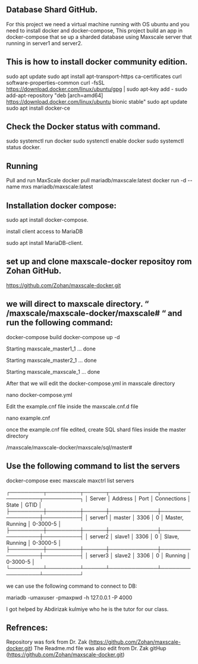 ## Database Shard GitHub.

For this project we need a virtual machine running with OS ubuntu and you need to install docker and docker-compose, This project build an app in docker-compose that se up a sharded database using Maxscale server that running in server1 and server2.

## This is how to install docker community edition.

sudo apt update
sudo apt install apt-transport-https ca-certificates curl software-properties-common
curl -fsSL https://download.docker.com/linux/ubuntu/gpg | sudo apt-key add -
sudo add-apt-repository "deb [arch=amd64] https://download.docker.com/linux/ubuntu bionic stable"
sudo apt update
sudo apt install docker-ce

## Check the Docker status with command.

sudo systemctl run docker
sudo systenctl enable docker
sudo systemctl status docker.

## Running

Pull and run MaxScale
docker pull mariadb/maxscale:latest
docker run -d --name mxs mariadb/maxscale:latest

## Installation docker compose:

sudo apt install docker-compose.

install client access to MariaDB

sudo apt install MariaDB-client.

## set up and clone maxscale-docker repositoy rom Zohan GitHub.

https://github.com/Zohan/maxscale-docker.git

## we will direct to maxscale directory. “ /maxscale/maxscale-docker/maxscale# “ and run the following command:

docker-compose build
docker-compose up -d

Starting maxscale_master1_1 ... done

Starting maxscale_master2_1 ... done

Starting maxscale_maxscale_1 ... done

After that we will edit the docker-compose.yml in maxscale directory

nano docker-compose.yml

Edit the example.cnf file inside the maxscale.cnf.d file

nano example.cnf

once the example.cnf file edited, create SQL shard files inside the master directory

/maxscale/maxscale-docker/maxscale/sql/master#

## Use the following command to list the servers

docker-compose exec maxscale maxctrl list servers

┌─────────┬─────────┬──────┬─────────────┬─────────────────┬──────────┐
│ Server  │ Address │ Port │ Connections │ State           │ GTID     │
├─────────┼─────────┼──────┼─────────────┼─────────────────┼──────────┤
│ server1 │ master  │ 3306 │ 0           │ Master, Running │ 0-3000-5 │
├─────────┼─────────┼──────┼─────────────┼─────────────────┼──────────┤
│ server2 │ slave1  │ 3306 │ 0           │ Slave, Running  │ 0-3000-5 │
├─────────┼─────────┼──────┼─────────────┼─────────────────┼──────────┤
│ server3 │ slave2  │ 3306 │ 0           │ Running         │ 0-3000-5 │
└─────────┴─────────┴──────┴─────────────┴─────────────────┴──────────┘


we can use the following command to connect to DB:

mariadb -umaxuser -pmaxpwd -h 127.0.0.1 -P 4000

I got helped by Abdirizak kulmiye who he is the tutor for our class. 

## Refrences:

Repository was fork from Dr. Zak (https://github.com/Zohan/maxscale-docker.git)
The Readme.md file was also edit from Dr. Zak gitHup (https://github.com/Zohan/maxscale-docker.git)

